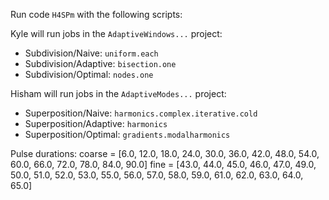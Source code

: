 Run code `H4SPm` with the following scripts:

Kyle will run jobs in the `AdaptiveWindows...` project:
- Subdivision/Naive: `uniform.each`
- Subdivision/Adaptive: `bisection.one`
- Subdivision/Optimal: `nodes.one`

Hisham will run jobs in the `AdaptiveModes...` project:
- Superposition/Naive: `harmonics.complex.iterative.cold`
- Superposition/Adaptive: `harmonics`
- Superposition/Optimal: `gradients.modalharmonics`

Pulse durations:
    coarse =  [6.0, 12.0, 18.0, 24.0, 30.0, 36.0, 42.0, 48.0, 54.0, 60.0, 66.0, 72.0, 78.0, 84.0, 90.0]
    fine = [43.0, 44.0, 45.0, 46.0, 47.0, 49.0, 50.0, 51.0, 52.0, 53.0, 55.0, 56.0, 57.0, 58.0, 59.0, 61.0, 62.0, 63.0, 64.0, 65.0]